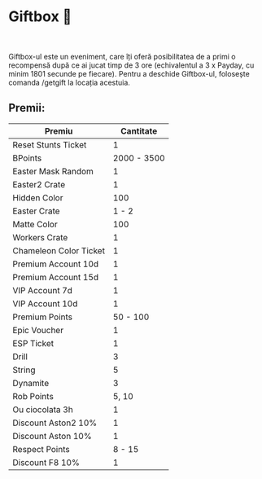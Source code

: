 # Giftbox 🎁
<br><br>
Giftbox-ul este un eveniment, care îți oferă posibilitatea de a primi o recompensă după ce ai jucat timp de 3 ore (echivalentul a 3 x Payday, cu minim 1801 secunde pe fiecare).
Pentru a deschide Giftbox-ul, folosește comanda /getgift la locația acestuia.

## Premii:

| Premiu                   | Cantitate   |
|--------------------------|-------------|
| Reset Stunts Ticket      | 1           |
| BPoints                  | 2000 - 3500 |
| Easter Mask Random       | 1           |
| Easter2 Crate            | 1           |
| Hidden Color             | 100         |
| Easter Crate             | 1 - 2       |
| Matte Color              | 100         |
| Workers Crate            | 1           |
| Chameleon Color Ticket   | 1           |
| Premium Account 10d      | 1           |
| Premium Account 15d      | 1           |
| VIP Account 7d           | 1           |
| VIP Account 10d          | 1           |
| Premium Points           | 50 - 100    |
| Epic Voucher             | 1           |
| ESP Ticket               | 1           |
| Drill                    | 3           |
| String                   | 5           |
| Dynamite                 | 3           |
| Rob Points               | 5, 10       |
| Ou ciocolata 3h          | 1           |
| Discount Aston2 10%      | 1           |
| Discount Aston 10%       | 1           |
| Respect Points           | 8 - 15      |
| Discount F8 10%          | 1           |


